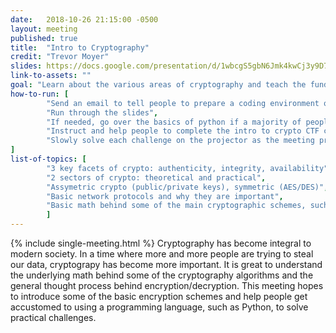 ```yaml
---
date:   2018-10-26 21:15:00 -0500
layout: meeting
published: true
title:  "Intro to Cryptography"
credit: "Trevor Moyer"
slides: https://docs.google.com/presentation/d/1wbcgS5gbN6Jmk4kwCj3y9D7iYUkoQSYTFzkTNcLPGck/edit?usp=sharing
link-to-assets: ""
goal: "Learn about the various areas of cryptography and teach the fundamentals of crypto"
how-to-run: [
        "Send an email to tell people to prepare a coding environment of some sort, python is probably the easiest and most useful",
        "Run through the slides",
        "If needed, go over the basics of python if a majority of people are unfamiliar",
        "Instruct and help people to complete the intro to crypto CTF challenges, start with (http://sigpwny.com/challenges#what%20is%20sha1%20hash%20of%20%22h%22)",
        "Slowly solve each challenge on the projector as the meeting progresses"
]
list-of-topics: [
        "3 key facets of crypto: authenticity, integrity, availability",
        "2 sectors of crypto: theoretical and practical",
        "Assymetric crypto (public/private keys), symmetric (AES/DES)",
        "Basic network protocols and why they are important",
        "Basic math behind some of the main cryptographic schemes, such as RSA"
        ]
---
```


{% include single-meeting.html  %}
Cryptography has become integral to modern society. In a time where more and more people are trying to steal our data, cryptograpy has become more important. It is great to understand the underlying math behind some of the cryptography algorithms and the general thought process behind encryption/decryption. This meeting hopes to introduce some of the basic encryption schemes and help people get accustomed to using a programming language, such as Python, to solve practical challenges.

